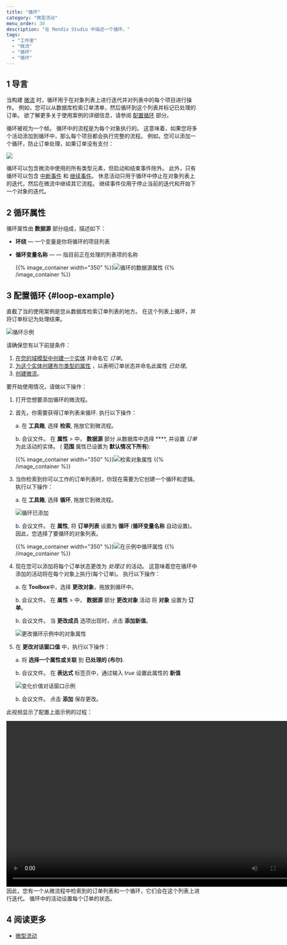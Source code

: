 ```yaml
---
title: "循环"
category: "微型流动"
menu_order: 30
description: "在 Mendix Studio 中描述一个循环。"
tags:
  - "工作室"
  - "微流"
  - "循环"
  - "循环"
---
```


## 1 导言

当构建 [微流](microflows) 时，循环用于在对象列表上进行迭代并对列表中的每个项目进行操作。 例如，您可以从数据库检索订单清单，然后循环到这个列表并标记已处理的订单。 欲了解更多关于使用案例的详细信息，请参阅 [配置循环](#loop-example) 部分。

循环被视为一个帧。 循环中的流程是为每个对象执行的。 这意味着，如果您将多个活动添加到循环中，那么每个项目都会执行完整的流程。 例如，您可以添加一个循环，防止订单处理，如果订单没有支付：

![](attachments/microflows-loop/loop.png)

循环可以包含微流中使用的所有类型元素，但启动和结束事件除外。 此外，只有循环可以包含 [中断事件](/refguide/break-event) 和 [继续事件](/refguide/continue-event)。 休息活动只用于循环中停止在对象列表上的迭代，然后在微流中继续其它流程。 继续事件仅用于停止当前的迭代和开始下一个对象的迭代。

## 2 循环属性

循环属性由 **数据源** 部分组成，描述如下：

* **环绕** — 一个变量是你将循环的项目列表

*  **循环变量名称** — — 指目前正在处理的列表项的名称

    {{% image_container width="350" %}}![循环的数据源属性](attachments/microflows-loop/loop-properties.png)
    {{% /image_container %}}

## 3 配置循环 {#loop-example}

直截了当的使用案例是您从数据库检索订单列表的地方。 在这个列表上循环，并将订单标记为处理结果。

![循环示例](attachments/microflows-loop/loop-example.png)

请确保您有以下前提条件：

1. [在您的域模型中创建一个实体](domain-models#adding-new-entities) 并命名它 *订单*。
2. [为这个实体创建布尔类型的属性](domain-models#adding-new-attributes) ，以表明订单状态并命名此属性 *已处理*。
3. [创建微流](microflows#create)。

要开始使用情况，请做以下操作：

1. 打开您想要添加循环的微流程。

2. 首先，你需要获得订单列表来循环. 执行以下操作： <br />

    a. 在 **工具箱**, 选择 **检索**, 拖放它到微流程。 <br />

    b. 会议文件。 在 **属性** > 中， **数据源** 部分 从数据库中选择 ****, 并设置 *订单* 为此活动的实体。 ( **范围** 属性已设置为 **默认情况下所有**): <br />

    {{% image_container width="350" %}}![检索对象属性](attachments/microflows-loop/retrieve-properties.png)
    {{% /image_container %}}

3. 当你检索到你可以工作的订单列表时，你现在需要为它创建一个循环和逻辑。 执行以下操作： <br />

    a. 在 **工具箱**, 选择 **循环**, 拖放它到微流程。 <br />

    ![循环已添加](attachments/microflows-loop/loop-added.png)<br />

    b. 会议文件。 在 **属性**, 将 **订单列表** 设置为 **循环** (**循环变量名称** 自动设置)。 因此，您选择了要循环的对象列表。 <br />

    {{% image_container width="350" %}}![在示例中循环属性](attachments/microflows-loop/loop-properties-in-example.png)
     {{% /image_container %}}

4. 现在您可以添加将每个订单状态更改为 *处理过* 的活动。 这意味着您在循环中添加的活动将在每个对象上执行(每个订单)。 执行以下操作：<br />

    a. 在 **Toolbox**中，选择 **更改对象**，拖放到循环中。<br />

    b. 会议文件。 在 **属性** > 中， **数据源** 部分 **更改对象** 活动 将 **对象** 设置为 **订单**。<br/>

    b. 会议文件。 当 **更改成员** 选项出现时，点击 **添加新值**。<br />

    ![更改循环示例中的对象属性](attachments/microflows-loop/change-object-properties.png)

5. 在 **更改对话窗口值** 中，执行以下操作：<br />

    a. 将 **选择一个属性或关联** 到 **已处理的 (布尔)**.<br />

    b. 会议文件。 在 **表达式** 标签页中，通过输入 *true* 设置此属性的 **新值** <br />

    ![变化价值对话窗口示例](attachments/microflows-loop/change-value-dialogue-example.png)

    b. 会议文件。 点击 **添加** 保存更改。

此视频显示了配置上面示例的过程：

<video width="768" height="432" controls src="attachments/microflows-loop/loop-example-video.mp4">视频</video> 因此，您有一个从微流程中检索到的订单列表和一个循环，它们会在这个列表上进行迭代。 循环中的活动设置每个订单的状态。

## 4 阅读更多

* [微型流动](微流)
